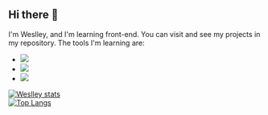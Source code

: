 ## Hi there 👋
I'm Weslley, and I'm learning front-end. You can visit and see my projects in my repository. The tools I'm learning are:
<br>

* <img src="https://img.shields.io/badge/HTML5-E34F26?style=for-the-badge&logo=html5&logoColor=white"/>
* <img src="https://img.shields.io/badge/CSS3-1572B6?style=for-the-badge&logo=css3&logoColor=white"/>
* <img src="https://img.shields.io/badge/JavaScript-F7DF1E?style=for-the-badge&logo=javascript&logoColor=black"/>
[![Weslley stats](https://github-readme-stats.vercel.app/api?username=weslleysilva8)](https://github.com/anuraghazra/github-readme-stats)
<br>
[![Top Langs](https://github-readme-stats.vercel.app/api/top-langs/?username=weslleysilva8)](https://github.com/anuraghazra/github-readme-stats)
<!--
**weslleysilva8/weslleysilva8** is a ✨ _special_ ✨ repository because its `README.md` (this file) appears on your GitHub profile.

Here are some ideas to get you started:

- 🔭 I’m currently working on ...
- 🌱 I’m currently learning ...
- 👯 I’m looking to collaborate on ...
- 🤔 I’m looking for help with ...
- 💬 Ask me about ...
- 📫 How to reach me: ...
- 😄 Pronouns: ...
- ⚡ Fun fact: ...
-->
